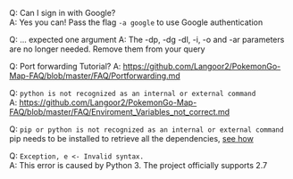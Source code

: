 Q: Can I sign in with Google?<br/>
A: Yes you can! Pass the flag `-a google` to use Google authentication

Q: ... expected one argument
A: The -dp, -dg -dl, -i, -o and -ar parameters are no longer needed. Remove them from your query

Q: Port forwarding Tutorial?
A: https://github.com/Langoor2/PokemonGo-Map-FAQ/blob/master/FAQ/Portforwarding.md

Q: `python is not recognized as an internal or external command`<br/>
A: https://github.com/Langoor2/PokemonGo-Map-FAQ/blob/master/FAQ/Enviroment_Variables_not_correct.md

Q: `pip or python is not recognized as an internal or external command`<br/>
pip needs to be installed to retrieve all the dependencies, [see how](https://github.com/AHAAAAAAA/PokemonGo-Map/wiki/Installation-and-requirements)

Q: `Exception, e <- Invalid syntax.`<br/>
A: This error is caused by Python 3. The project officially supports 2.7

